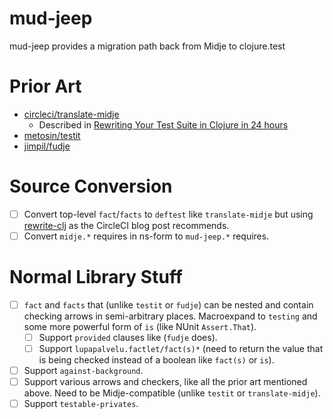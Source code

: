 # mud-jeep

mud-jeep provides a migration path back from Midje to clojure.test

# Prior Art

* [circleci/translate-midje](https://github.com/circleci/translate-midje)
    - Described in [Rewriting Your Test Suite in Clojure in 24 hours](https://circleci.com/blog/rewriting-your-test-suite-in-clojure-in-24-hours/)
* [metosin/testit](https://github.com/metosin/testit)
* [jimpil/fudje](https://github.com/jimpil/fudje)

# Source Conversion

* [ ] Convert top-level `fact`/`facts` to `deftest` like `translate-midje` but using
      [rewrite-clj](https://github.com/xsc/rewrite-clj) as the CircleCI blog post recommends.
* [ ] Convert `midje.*` requires in ns-form to `mud-jeep.*` requires.

# Normal Library Stuff

* [ ] `fact` and `facts` that (unlike `testit` or `fudje`) can be nested and contain checking arrows in semi-arbitrary
      places. Macroexpand to `testing` and some more powerful form of `is` (like NUnit `Assert.That`).
    - [ ] Support `provided` clauses like (`fudje` does).
    - [ ] Support `lupapalvelu.factlet/fact(s)*` (need to return the value that is being checked instead of a boolean
          like `fact(s)` or `is`).
* [ ] Support `against-background`.
* [ ] Support various arrows and checkers, like all the prior art mentioned above. Need to be Midje-compatible (unlike
      `testit` or `translate-midje`).
* [ ] Support `testable-privates`.
